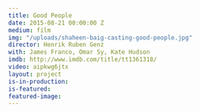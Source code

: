 ```yaml
---
title: Good People
date: 2015-08-21 00:00:00 Z
medium: film
img: "/uploads/shaheen-baig-casting-good-people.jpg"
director: Henrik Ruben Genz
with: James Franco, Omar Sy, Kate Hudson
imdb: http://www.imdb.com/title/tt1361318/
video: aipkwg6jtx
layout: project
is-in-production:
is-featured:
featured-image: 
---
```



